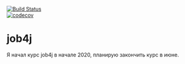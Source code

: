 [![Build Status](https://travis-ci.org/Roux13/job4j.svg?branch=master)](https://travis-ci.org/Roux13/job4j)  
[![codecov](https://codecov.io/gh/Roux13/job4j/branch/master/graph/badge.svg)](https://codecov.io/gh/Roux13/job4j)
# job4j
Я начал курс job4j в начале 2020, планирую закончить курс в июне.

